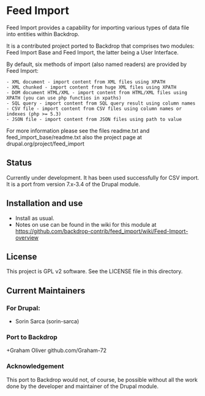 # Feed Import

Feed Import provides a capability for importing various types of data file 
into entities within Backdrop.

It is a contributed project ported to Backdrop that comprises two modules: 
Feed Import Base and Feed Import, the latter being a User Interface.

By default, six methods of import (also named readers) are provided by Feed Import:

    - XML document - import content from XML files using XPATH
    - XML chunked - import content from huge XML files using XPATH
    - DOM document HTML/XML - import content from HTML/XML files using XPATH (you can use php functios in xpaths)
    - SQL query - import content from SQL query result using column names
    - CSV file - import content from CSV files using column names or indexes (php >= 5.3)
    - JSON file - import content from JSON files using path to value


For more information please see the files readme.txt and feed_import_base/readme.txt
also the project page at drupal.org/project/feed_import

## Status
  Currently under development. It has been used successfully for CSV import.
  It is a port from version 7.x-3.4 of the Drupal module.

## Installation and use

  - Install as usual.
  - Notes on use can be found in the wiki for this module at
  https://github.com/backdrop-contrib/feed_import/wiki/Feed-Import-overview

## License

This project is GPL v2 software. See the LICENSE file in this directory.
    
    
## Current Maintainers

### For Drupal:
+ Sorin Sarca (sorin-sarca)

### Port to Backdrop
+Graham Oliver github.com/Graham-72

### Acknowledgement

This port to Backdrop would not, of course, be possible without all
the work done by the developer and maintainer of the Drupal module.


